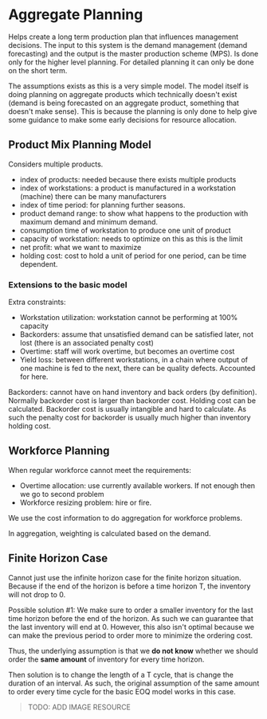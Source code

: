 # Aggregate Planning
Helps create a long term production plan that influences management decisions. The input to this system is the demand management (demand forecasting) and the output is the master production scheme (MPS). Is done only for the higher level planning. For detailed planning it can only be done on the short term. 

The assumptions exists as this is a very simple model. The model itself is doing planning on aggregate products which technically doesn't exist (demand is being forecasted on an aggregate product, something that doesn't make sense). This is because the planning is only done to help give some guidance to make some early decisions for resource allocation.

## Product Mix Planning Model
Considers multiple products.

- index of products: needed because there exists multiple products
- index of workstations: a product is manufactured in a workstation (machine) there can be many manufacturers
- index of time period: for planning further seasons.
- product demand range: to show what happens to the production with maximum demand and minimum demand.
- consumption time of workstation to produce one unit of product
- capacity of workstation: needs to optimize on this as this is the limit
- net profit: what we want to maximize
- holding cost: cost to hold a unit of period for one period, can be time dependent.

### Extensions to the basic model
Extra constraints:
- Workstation utilization: workstation cannot be performing at 100% capacity
- Backorders: assume that unsatisfied demand can be satisfied later, not lost (there is an associated penalty cost)
- Overtime: staff will work overtime, but becomes an overtime cost
- Yield loss: between different workstations, in a chain where output of one machine is fed to the next, there can be quality defects. Accounted for here.

Backorders: cannot have on hand inventory and back orders (by definition). Normally backorder cost is larger than backorder cost. Holding cost can be calculated. Backorder cost is usually intangible and hard to calculate. As such the penalty cost for backorder is usually much higher than inventory holding cost. 

## Workforce Planning
When regular workforce cannot meet the requirements:
- Overtime allocation: use currently available workers. If not enough then we go to second problem
- Workforce resizing problem: hire or fire. 

We use the cost information to do aggregation for workforce problems.

In aggregation, weighting is calculated based on the demand. 

## Finite Horizon Case
Cannot just use the infinite horizon case for the finite horizon situation. Because if the end of the horizon is before a time horizon T, the inventory will not drop to 0.

Possible solution #1: We make sure to order a smaller inventory for the last time horizon before the end of the horizon. As such we can guarantee that the last inventory will end at 0. However, this also isn't optimal because we can make the previous period to order more to minimize the ordering cost.

Thus, the underlying assumption is that we **do not know** whether we should order the **same amount** of inventory for every time horizon. 

Then solution is to change the length of a T cycle, that is change the duration of an interval. As such, the original assumption of the same amount to order every time cycle for the basic EOQ model works in this case.

> TODO: ADD IMAGE RESOURCE

